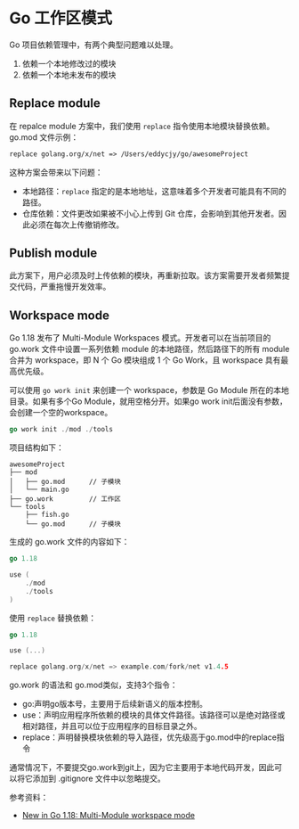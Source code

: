 # Go 工作区模式

Go 项目依赖管理中，有两个典型问题难以处理。

1. 依赖一个本地修改过的模块
2. 依赖一个本地未发布的模块

## Replace module

在 repalce module 方案中，我们使用 `replace` 指令使用本地模块替换依赖。go.mod 文件示例：

```mod
replace golang.org/x/net => /Users/eddycjy/go/awesomeProject
```

这种方案会带来以下问题：

* 本地路径：`replace` 指定的是本地地址，这意味着多个开发者可能具有不同的路径。
* 仓库依赖：文件更改如果被不小心上传到 Git 仓库，会影响到其他开发者。因此必须在每次上传撤销修改。

## Publish module

此方案下，用户必须及时上传依赖的模块，再重新拉取。该方案需要开发者频繁提交代码，严重拖慢开发效率。

## Workspace mode

Go 1.18 发布了 Multi-Module Workspaces 模式。开发者可以在当前项目的 go.work 文件中设置一系列依赖 module 的本地路径，然后路径下的所有 module 合并为 workspace，即 N 个 Go 模块组成 1 个 Go Work，且 workspace 具有最高优先级。

可以使用 `go work init` 来创建一个 workspace，参数是 Go Module 所在的本地目录。如果有多个Go Module，就用空格分开。如果go work init后面没有参数，会创建一个空的workspace。

```go
go work init ./mod ./tools
```

项目结构如下：

```file
awesomeProject
├── mod
│   ├── go.mod      // 子模块
│   └── main.go
├── go.work         // 工作区
└── tools
    ├── fish.go
    └── go.mod      // 子模块
```

生成的 go.work 文件的内容如下：

```go
go 1.18

use (
    ./mod 
    ./tools
)
```

使用 `replace` 替换依赖：

```go
go 1.18

use (...)

replace golang.org/x/net => example.com/fork/net v1.4.5

```

go.work 的语法和 go.mod类似，支持3个指令：

* go:声明go版本号，主要用于后续新语义的版本控制。
* use：声明应用程序所依赖的模块的具体文件路径。该路径可以是绝对路径或相对路径，并且可以位于应用程序的目标目录之外。
* replace：声明替换模块依赖的导入路径，优先级高于go.mod中的replace指令

通常情况下，不要提交go.work到git上，因为它主要用于本地代码开发，因此可以将它添加到 .gitignore 文件中以忽略提交。

参考资料：

* [New in Go 1.18: Multi-Module workspace mode](https://www.sobyte.net/post/2022-01/go-multi-module/)
